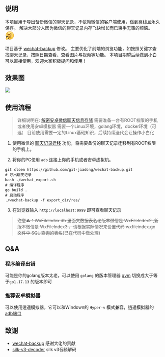 
## 说明
本项目用于导出备份微信的聊天记录，不依赖微信的客户端使用，做到离线且永久保存。
解决大部分人因为微信的聊天记录内存飞快增长而已束手无策的烦恼。<img src="resource/old_man_phone.png" width="30" height="30" alt="无法加载">

项目基于 [wechat-backup](https://github.com/greycodee/wechat-backup) 修改。
主要优化了前端的浏览功能，如按照关键字查找聊天记录、按照日期查看、查看图片与视频等功能。
本项目期望后续做到小白可以直接使用，欢迎大家积极提问和使用！

## 效果图
![](resource/wechat.gif)

## 使用流程
> 详细说明在: [解密安卓微信聊天信息存储](https://blog.greycode.top/posts/android-wechat-bak/)
> 需要准备一台有ROOT权限的手机或者使用安卓模拟器
> 需要一个Linux环境，golang环境，docker环境（可选）
> 目前使用需要一定的Linux基础知识，后续持续迭代会让操作小白化

1. 使用微信的 [聊天记录迁移](https://kf.qq.com/touch/faq/180122ua6NB7180122zI3AZR.html) 功能，将需要备份的聊天记录迁移到有ROOT权限的手机上。

2. 将你的PC使用 `adb` 连接上你的手机或者安卓虚拟机。
```shell
git cloen https://github.com/git-jiadong/wechat-backup.git
# 导出聊天记录
bash ./wechat_export.sh
# 编译程序
go build .
# 启动程序
./wechat-backup -f export_dir/res/
```
3. 在浏览器输入 `http://localhost:9999` 即可查看聊天记录

> ~~注意⚠️：WxFileIndex.db 里面文数据表名老版本微信是 WxFileIndex2 ,新版本微信是 WxFileIndex3 ，请根据实际情况来设置代码 wxfileindex.go 文件中 SQL 查询的表名~~(已在代码中做处理)

## Q&A
### 程序编译出错
可能是你的golang版本太老，可以使用 `golang` 的版本管理器 [gvm](https://github.com/moovweb/gvm) 切换成大于等于`go1.17.13` 的版本即可

### 推荐安卓模拟器
可以使用逍遥模拟器，它可以和Windown的 `Hyper-v` 模式兼容，逍遥模拟器的 [adb端口](https://bbs.xyaz.cn/forum.php?mod=viewthread&tid=365537)

## 致谢
- [wechat-backup](https://github.com/greycodee/wechat-backup) 感谢大佬的贡献
- [silk-v3-decoder](https://github.com/kn007/silk-v3-decoder/tree/07bfa0f56bbfcdacd56e2e73b7bcd10a0efb7f4c) silk v3音频解码